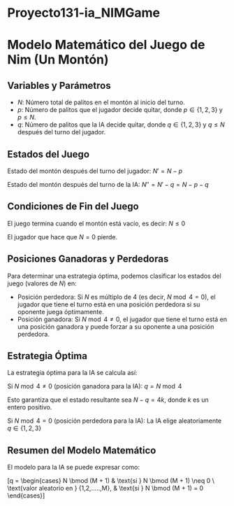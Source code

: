 # Proyecto131-ia_NIMGame

# Modelo Matemático del Juego de Nim (Un Montón)

## Variables y Parámetros
- $N$: Número total de palitos en el montón al inicio del turno.
- $p$: Número de palitos que el jugador decide quitar, donde $p \in \{1,2,3\}$ y $p \leq N$.
- $q$: Número de palitos que la IA decide quitar, donde $q \in \{1,2,3\}$ y $q \leq N$ después del turno del jugador.

## Estados del Juego
Estado del montón después del turno del jugador:
$N' = N - p$

Estado del montón después del turno de la IA:
$N'' = N' - q = N - p - q$

## Condiciones de Fin del Juego
El juego termina cuando el montón está vacío, es decir:
$N \leq 0$

El jugador que hace que $N = 0$ pierde.

## Posiciones Ganadoras y Perdedoras
Para determinar una estrategia óptima, podemos clasificar los estados del juego (valores de $N$) en:

- Posición perdedora: Si $N$ es múltiplo de 4 (es decir, $N \bmod 4 = 0$), el jugador que tiene el turno está en una posición perdedora si su oponente juega óptimamente.
- Posición ganadora: Si $N \bmod 4 \neq 0$, el jugador que tiene el turno está en una posición ganadora y puede forzar a su oponente a una posición perdedora.

## Estrategia Óptima
La estrategia óptima para la IA se calcula así:

Si $N \bmod 4 \neq 0$ (posición ganadora para la IA):
$q = N \bmod 4$

Esto garantiza que el estado resultante sea $N - q = 4k$, donde $k$ es un entero positivo.

Si $N \bmod 4 = 0$ (posición perdedora para la IA):
La IA elige aleatoriamente $q \in \{1,2,3\}$

## Resumen del Modelo Matemático
El modelo para la IA se puede expresar como:

 \[q = \begin{cases} N \bmod (M + 1) & \text{si } N \bmod (M + 1) \neq 0 \\ \text{valor aleatorio en } \{1,2,.....,M\}, & \text{si } N \bmod (M + 1) = 0 \end{cases}\]
